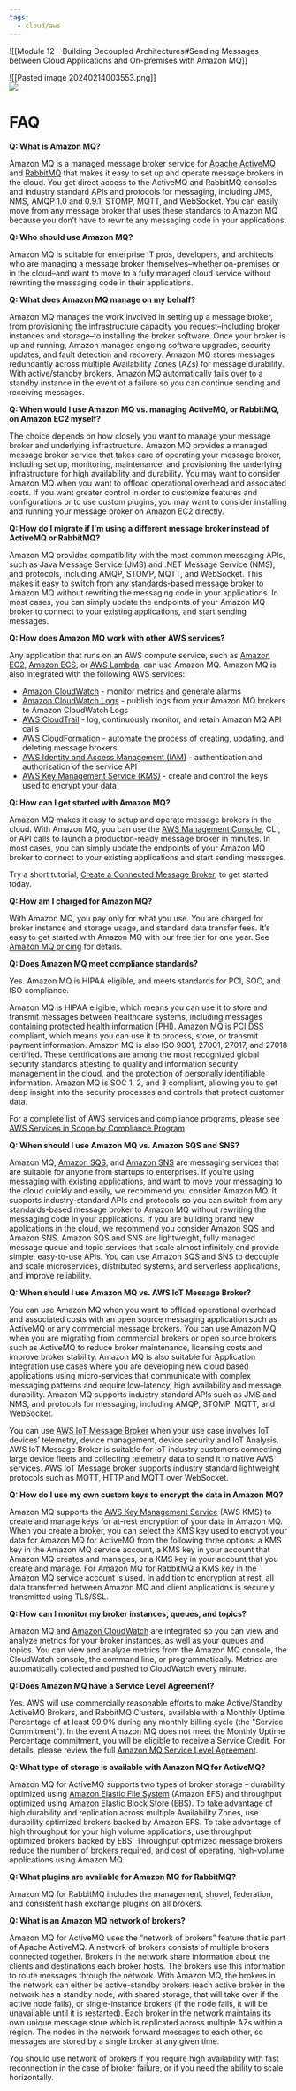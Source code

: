 ```yaml
---
tags:
  - cloud/aws
---
```

![[Module 12 - Building Decoupled Architectures#Sending Messages between Cloud Applications and On-premises with Amazon MQ]]


![[Pasted image 20240214003553.png]]  
![](https://i.imgur.com/PRiVest.png)


# FAQ
**Q: What is Amazon MQ?**

Amazon MQ is a managed message broker service for [Apache ActiveMQ](http://activemq.apache.org/components/classic/) and [RabbitMQ](https://www.rabbitmq.com/) that makes it easy to set up and operate message brokers in the cloud. You get direct access to the ActiveMQ and RabbitMQ consoles and industry standard APIs and protocols for messaging, including JMS, NMS, AMQP 1.0 and 0.9.1, STOMP, MQTT, and WebSocket. You can easily move from any message broker that uses these standards to Amazon MQ because you don’t have to rewrite any messaging code in your applications.

**Q: Who should use Amazon MQ?**

Amazon MQ is suitable for enterprise IT pros, developers, and architects who are managing a message broker themselves–whether on-premises or in the cloud–and want to move to a fully managed cloud service without rewriting the messaging code in their applications.

**Q: What does Amazon MQ manage on my behalf?**

Amazon MQ manages the work involved in setting up a message broker, from provisioning the infrastructure capacity you request–including broker instances and storage–to installing the broker software. Once your broker is up and running, Amazon manages ongoing software upgrades, security updates, and fault detection and recovery. Amazon MQ stores messages redundantly across multiple Availability Zones (AZs) for message durability. With active/standby brokers, Amazon MQ automatically fails over to a standby instance in the event of a failure so you can continue sending and receiving messages.

**Q: When would I use Amazon MQ vs. managing ActiveMQ, or RabbitMQ, on Amazon EC2 myself?**

The choice depends on how closely you want to manage your message broker and underlying infrastructure. Amazon MQ provides a managed message broker service that takes care of operating your message broker, including set up, monitoring, maintenance, and provisioning the underlying infrastructure for high availability and durability. You may want to consider Amazon MQ when you want to offload operational overhead and associated costs. If you want greater control in order to customize features and configurations or to use custom plugins, you may want to consider installing and running your message broker on Amazon EC2 directly.

**Q: How do I migrate if I'm using a different message broker instead of ActiveMQ or RabbitMQ?**

Amazon MQ provides compatibility with the most common messaging APIs, such as Java Message Service (JMS) and .NET Message Service (NMS), and protocols, including AMQP, STOMP, MQTT, and WebSocket. This makes it easy to switch from any standards-based message broker to Amazon MQ without rewriting the messaging code in your applications. In most cases, you can simply update the endpoints of your Amazon MQ broker to connect to your existing applications, and start sending messages.

**Q: How does Amazon MQ work with other AWS services?**

Any application that runs on an AWS compute service, such as [Amazon EC2](https://aws.amazon.com/ec2/), [Amazon ECS](https://aws.amazon.com/ecs/), or [AWS Lambda](https://aws.amazon.com/lambda/), can use Amazon MQ. Amazon MQ is also integrated with the following AWS services:

- [Amazon CloudWatch](https://aws.amazon.com/cloudwatch/) - monitor metrics and generate alarms
- [Amazon CloudWatch Logs](https://aws.amazon.com/cloudwatch/features/) - publish logs from your Amazon MQ brokers to Amazon CloudWatch Logs
- [AWS CloudTrail](https://aws.amazon.com/cloudtrail/) - log, continuously monitor, and retain Amazon MQ API calls
- [AWS CloudFormation](https://aws.amazon.com/cloudformation/) - automate the process of creating, updating, and deleting message brokers
- [AWS Identity and Access Management (IAM)](https://aws.amazon.com/iam/) - authentication and authorization of the service API
- [AWS Key Management Service (KMS)](https://aws.amazon.com/kms/) - create and control the keys used to encrypt your data

**Q: How can I get started with Amazon MQ?**

Amazon MQ makes it easy to setup and operate message brokers in the cloud. With Amazon MQ, you can use the [AWS Management Console](https://console.aws.amazon.com/amazon-mq/home), CLI, or API calls to launch a production-ready message broker in minutes. In most cases, you can simply update the endpoints of your Amazon MQ broker to connect to your existing applications and start sending messages.

Try a short tutorial, [Create a Connected Message Broker](https://docs.aws.amazon.com/amazon-mq/latest/developer-guide/amazon-mq-getting-started.html), to get started today.

**Q: How am I charged for Amazon MQ?**

With Amazon MQ, you pay only for what you use. You are charged for broker instance and storage usage, and standard data transfer fees. It’s easy to get started with Amazon MQ with our free tier for one year. See [Amazon MQ pricing](https://aws.amazon.com/amazon-mq/pricing/) for details.

**Q: Does Amazon MQ meet compliance standards?**

Yes. Amazon MQ is HIPAA eligible, and meets standards for PCI, SOC, and ISO compliance.

Amazon MQ is HIPAA eligible, which means you can use it to store and transmit messages between healthcare systems, including messages containing protected health information (PHI). Amazon MQ is PCI DSS compliant, which means you can use it to process, store, or transmit payment information. Amazon MQ is also ISO 9001, 27001, 27017, and 27018 certified. These certifications are among the most recognized global security standards attesting to quality and information security management in the cloud, and the protection of personally identifiable information. Amazon MQ is SOC 1, 2, and 3 compliant, allowing you to get deep insight into the security processes and controls that protect customer data.

For a complete list of AWS services and compliance programs, please see [AWS Services in Scope by Compliance Program](https://aws.amazon.com/compliance/services-in-scope/).

**Q: When should I use Amazon MQ vs. Amazon SQS and SNS?**

Amazon MQ, [Amazon SQS](https://aws.amazon.com/sqs/), and [Amazon SNS](https://aws.amazon.com/sns/) are messaging services that are suitable for anyone from startups to enterprises. If you're using messaging with existing applications, and want to move your messaging to the cloud quickly and easily, we recommend you consider Amazon MQ. It supports industry-standard APIs and protocols so you can switch from any standards-based message broker to Amazon MQ without rewriting the messaging code in your applications. If you are building brand new applications in the cloud, we recommend you consider Amazon SQS and Amazon SNS. Amazon SQS and SNS are lightweight, fully managed message queue and topic services that scale almost infinitely and provide simple, easy-to-use APIs. You can use Amazon SQS and SNS to decouple and scale microservices, distributed systems, and serverless applications, and improve reliability.

**Q: When should I use Amazon MQ vs. AWS IoT Message Broker?**

You can use Amazon MQ when you want to offload operational overhead and associated costs with an open source messaging application such as ActiveMQ or any commercial message brokers. You can use Amazon MQ when you are migrating from commercial brokers or open source brokers such as ActiveMQ to reduce broker maintenance, licensing costs and improve broker stability. Amazon MQ is also suitable for Application Integration use cases where you are developing new cloud based applications using micro-services that communicate with complex messaging patterns and require low-latency, high availability and message durability. Amazon MQ supports industry standard APIs such as JMS and NMS, and protocols for messaging, including AMQP, STOMP, MQTT, and WebSocket.

You can use [AWS IoT Message Broker](https://aws.amazon.com/iot-core/features/#Message_Broker) when your use case involves IoT devices’ telemetry, device management, device security and IoT Analysis. AWS IoT Message Broker is suitable for IoT industry customers connecting large device fleets and collecting telemetry data to send it to native AWS services. AWS IoT Message broker supports industry standard lightweight protocols such as MQTT, HTTP and MQTT over WebSocket.

**Q: How do I use my own custom keys to encrypt the data in Amazon MQ?**

Amazon MQ supports the [AWS Key Management Service](https://aws.amazon.com/kms/) (AWS KMS) to create and manage keys for at-rest encryption of your data in Amazon MQ. When you create a broker, you can select the KMS key used to encrypt your data for Amazon MQ for ActiveMQ from the following three options: a KMS key in the Amazon MQ service account, a KMS key in your account that Amazon MQ creates and manages, or a KMS key in your account that you create and manage. For Amazon MQ for RabbitMQ a KMS key in the Amazon MQ service account is used. In addition to encryption at rest, all data transferred between Amazon MQ and client applications is securely transmitted using TLS/SSL.

**Q: How can I monitor my broker instances, queues, and topics?**

Amazon MQ and [Amazon CloudWatch](https://aws.amazon.com/cloudwatch/) are integrated so you can view and analyze metrics for your broker instances, as well as your queues and topics. You can view and analyze metrics from the Amazon MQ console, the CloudWatch console, the command line, or programmatically. Metrics are automatically collected and pushed to CloudWatch every minute.

**Q: Does Amazon MQ have a Service Level Agreement?**

Yes. AWS will use commercially reasonable efforts to make Active/Standby ActiveMQ Brokers, and RabbitMQ Clusters, available with a Monthly Uptime Percentage of at least 99.9% during any monthly billing cycle (the "Service Commitment"). In the event Amazon MQ does not meet the Monthly Uptime Percentage commitment, you will be eligible to receive a Service Credit. For details, please review the full [Amazon MQ Service Level Agreement](https://aws.amazon.com/amazon-mq/sla/).

**Q: What type of storage is available with Amazon MQ for ActiveMQ?**

Amazon MQ for ActiveMQ supports two types of broker storage – durability optimized using [Amazon Elastic File System](https://aws.amazon.com/efs/) (Amazon EFS) and throughput optimized using [Amazon Elastic Block Store](https://aws.amazon.com/ebs/) (EBS). To take advantage of high durability and replication across multiple Availability Zones, use durability optimized brokers backed by Amazon EFS. To take advantage of high throughput for your high volume applications, use throughput optimized brokers backed by EBS. Throughput optimized message brokers reduce the number of brokers required, and cost of operating, high-volume applications using Amazon MQ.

**Q: What plugins are available for Amazon MQ for RabbitMQ?**

Amazon MQ for RabbitMQ includes the management, shovel, federation, and consistent hash exchange plugins on all brokers.  

**Q: What is an Amazon MQ network of brokers?**

Amazon MQ for ActiveMQ uses the “network of brokers” feature that is part of Apache ActiveMQ. A network of brokers consists of multiple brokers connected together. Brokers in the network share information about the clients and destinations each broker hosts. The brokers use this information to route messages through the network. With Amazon MQ, the brokers in the network can either be active-standby brokers (each active broker in the network has a standby node, with shared storage, that will take over if the active node fails), or single-instance brokers (if the node fails, it will be unavailable until it is restarted). Each broker in the network maintains its own unique message store which is replicated across multiple AZs within a region. The nodes in the network forward messages to each other, so messages are stored by a single broker at any given time.

You should use network of brokers if you require high availability with fast reconnection in the case of broker failure, or if you need the ability to scale horizontally.